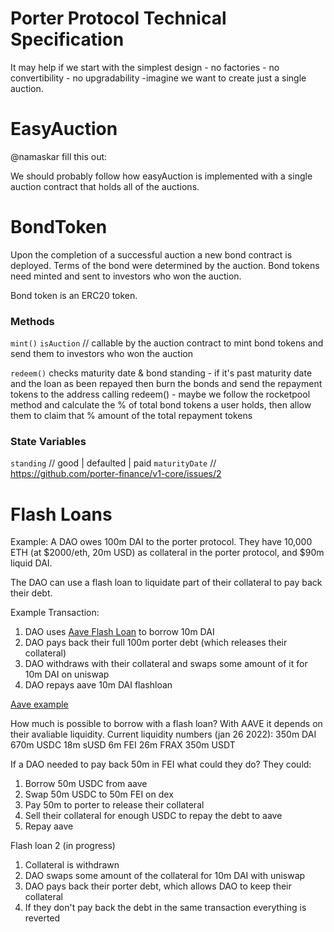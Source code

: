 # Porter Protocol Technical Specification 

It may help if we start with the simplest design - no factories - no convertibility - no upgradability -imagine we want to create just a single auction. 


# EasyAuction
@namaskar fill this out:

We should probably follow how easyAuction is implemented with a single auction contract that holds all of the auctions. 




# BondToken
Upon the completion of a successful auction a new bond contract is deployed. Terms of the bond were determined by the auction. Bond tokens need minted and sent to investors who won the auction. 

Bond token is an ERC20 token. 

### Methods
`mint()` `isAuction` // callable by the auction contract to mint bond tokens and send them to investors who won the auction

`redeem()`  checks maturity date & bond standing - if it's past maturity date and the loan as been repayed then burn the bonds and send the repayment tokens to the address calling redeem() - maybe we follow the rocketpool method and calculate the % of total bond tokens a user holds, then allow them to claim that % amount of the total repayment tokens

### State Variables
`standing` // good | defaulted | paid 
`maturityDate` // https://github.com/porter-finance/v1-core/issues/2

# Flash Loans
Example:
A DAO owes 100m DAI to the porter protocol. They have 10,000 ETH (at $2000/eth, 20m USD) as collateral in the porter protocol, and $90m liquid DAI. 

The DAO can use a flash loan to liquidate part of their collateral to pay back their debt. 

Example Transaction:  
1. DAO uses [Aave Flash Loan](https://docs.aave.com/developers/guides/flash-loans) to borrow 10m DAI
2. DAO pays back their full 100m porter debt (which releases their collateral)
3. DAO withdraws with their collateral and swaps some amount of it for 10m DAI on uniswap
4. DAO repays aave 10m DAI flashloan

[Aave example](https://github.com/aave/code-examples-protocol/tree/main/V2/Flash%20Loan%20-%20Batch)



How much is possible to borrow with a flash loan? 
With AAVE it depends on their avaliable liquidity. 
Current liquidity numbers (jan 26 2022): 
350m DAI 
670m USDC
18m sUSD
6m FEI 
26m FRAX
350m USDT

If a DAO needed to pay back 50m in FEI what could they do? 
They could:
1. Borrow 50m USDC from aave
2. Swap 50m USDC to 50m FEI on dex
3. Pay 50m to porter to release their collateral
4. Sell their collateral for enough USDC to repay the debt to aave
5. Repay aave 




Flash loan 2 (in progress)
1. Collateral is withdrawn 
2. DAO swaps some amount of the collateral for 10m DAI with uniswap
3. DAO pays back their porter debt, which allows DAO to keep their collateral 
4. If they don't pay back the debt in the same transaction everything is reverted


